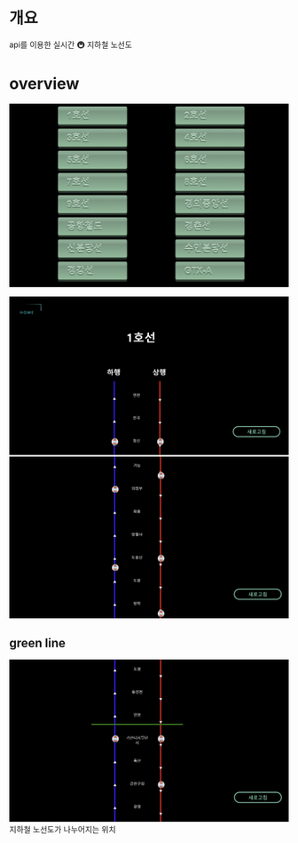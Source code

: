 # 개요
api를 이용한 실시간  🚇 지하철 노선도

# overview
![alt text](image-1.png)

![alt text](image-4.png)
![alt text](image-5.png)


## green line
![alt text](image-6.png)
지하철 노선도가 나누어지는 위치